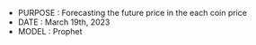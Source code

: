 * PURPOSE : Forecasting the future price in the each coin price
* DATE : March 19th, 2023
* MODEL : Prophet
